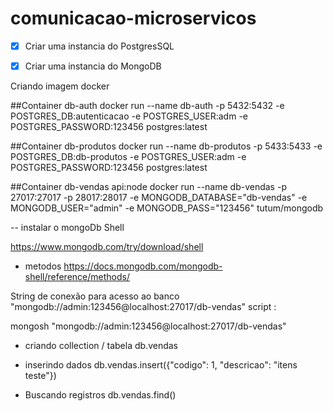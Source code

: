 # comunicacao-microservicos


-   [x] Criar uma instancia do PostgresSQL
-   [x] Criar uma instancia do MongoDB


Criando imagem docker

##Container db-auth
docker run --name db-auth -p 5432:5432 -e POSTGRES_DB:autenticacao -e POSTGRES_USER:adm -e POSTGRES_PASSWORD:123456  postgres:latest

##Container db-produtos 
docker run --name db-produtos -p 5433:5433 -e POSTGRES_DB:db-produtos -e POSTGRES_USER:adm  -e POSTGRES_PASSWORD:123456  postgres:latest


##Container db-vendas  api:node
docker run --name db-vendas  -p 27017:27017 -p 28017:28017 -e MONGODB_DATABASE="db-vendas" -e MONGODB_USER="admin" -e MONGODB_PASS="123456" tutum/mongodb

-- instalar o mongoDb Shell

https://www.mongodb.com/try/download/shell

-   metodos
https://docs.mongodb.com/mongodb-shell/reference/methods/


String de conexão para acesso ao banco  "mongodb://admin:123456@localhost:27017/db-vendas"
script :


mongosh "mongodb://admin:123456@localhost:27017/db-vendas"

-   criando collection / tabela
    db.vendas  

-   inserindo dados
    db.vendas.insert({"codigo": 1, "descricao": "itens teste"})

-   Buscando registros
    db.vendas.find()
